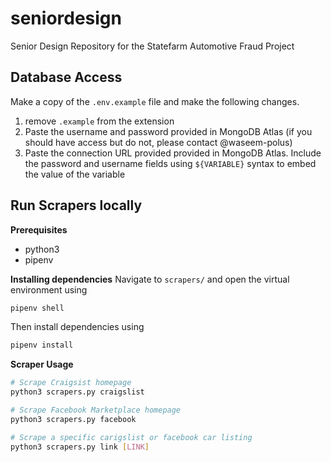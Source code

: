 # seniordesign
Senior Design Repository for the Statefarm Automotive Fraud Project

## Database Access
Make a copy of the ``.env.example`` file and make the following changes.
1. remove ``.example`` from the extension
2. Paste the username and password provided in MongoDB Atlas (if you should have access but do not, please contact @waseem-polus)
3. Paste the connection URL provided provided in MongoDB Atlas. Include the password and username fields using ``${VARIABLE}`` syntax to embed the value of the variable

## Run Scrapers locally
**Prerequisites**
- python3
- pipenv

**Installing dependencies**
Navigate to ``scrapers/`` and open the virtual environment using
```bash
pipenv shell
```
Then install dependencies using
```bash
pipenv install
```

**Scraper Usage**
```bash
# Scrape Craigsist homepage
python3 scrapers.py craigslist

# Scrape Facebook Marketplace homepage
python3 scrapers.py facebook

# Scrape a specific carigslist or facebook car listing
python3 scrapers.py link [LINK]
```